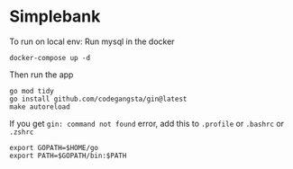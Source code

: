 # Simplebank

To run on local env:
Run mysql in the docker

    docker-compose up -d

Then run the app

    go mod tidy
    go install github.com/codegangsta/gin@latest
    make autoreload

If you get `gin: command not found` error, add this to `.profile` or `.bashrc` or `.zshrc`

    export GOPATH=$HOME/go
    export PATH=$GOPATH/bin:$PATH
